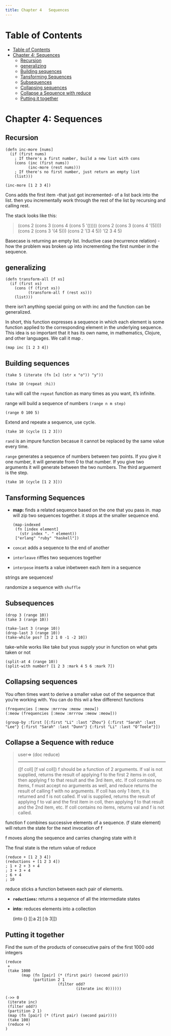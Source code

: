 ```yaml
---
title: Chapter 4   Sequences
---
```



# Table of Contents

- [Table of Contents](#table-of-contents)
- [Chapter 4: Sequences](#chapter-4-sequences)
  - [Recursion](#recursion)
  - [generalizing](#generalizing)
  - [Building sequences](#building-sequences)
  - [Tansforming Sequences](#tansforming-sequences)
  - [Subsequences](#subsequences)
  - [Collapsing sequences](#collapsing-sequences)
  - [Collapse a Sequence with reduce](#collapse-a-sequence-with-reduce)
  - [Putting it together](#putting-it-together)


<a id="org9058a45"></a>

# Chapter 4: Sequences


<a id="org483367d"></a>

## Recursion

    (defn inc-more [nums]
      (if (first nums)
        ; If there's a first number, build a new list with cons
        (cons (inc (first nums))
              (inc-more (rest nums)))
        ; If there's no first number, just return an empty list
        (list)))
    
    (inc-more [1 2 3 4])

Cons adds the first item -that just got incremented- of a list back into the list.
then you incrementally work through the rest of the list by recursing and calling rest.

The stack looks like this:

> (cons 2 (cons 3 (cons 4 (cons 5 &rsquo;()))))
> (cons 2 (cons 3 (cons 4 &rsquo;(5))))
> (cons 2 (cons 3 &rsquo;(4 5)))
> (cons 2 &rsquo;(3 4 5))
> &rsquo;(2 3 4 5)

Basecase is returning an empty list.
Inductive case (recurrence relation) - how the problem was broken up into incrementing the first number in the sequence.


<a id="orgbd62607"></a>

## generalizing

    (defn transform-all [f xs]
      (if (first xs)
        (cons (f (first xs))
              (transform-all f (rest xs)))
        (list)))

there isn&rsquo;t anything special going on with inc and the function can be generalized.

In short, this function expresses a sequence in which each element is some function applied to the corresponding element in the underlying sequence. This idea is so important that it has its own name, in mathematics, Clojure, and other languages. We call it map .

    (map inc [1 2 3 4])


<a id="org1b016f1"></a>

## Building sequences

    (take 5 (iterate (fn [x] (str x "o")) "y"))

    (take 10 (repeat :hi))

`take` will call the `repeat` function as many times as you want, it&rsquo;s infinite.

range will build a sequence of numbers `(range n m step)`

    (range 0 100 5)

Extend and repeate a sequence, use cycle.

    (take 10 (cycle [1 2 3]))

`rand` is an impure function becasue it cannot be replaced by the same value every time.

`range` generates a sequence of numbers between two points. If you give it one number, it will generate from 0 to that number. If you give two arguments it will generate between the two numbers. The third arguement is the step.

    (take 10 (cycle [1 2 3]))


<a id="org0f24744"></a>

## Tansforming Sequences

-   **map:** finds a related sequence based on the one that you pass in.
    map will zip two sequences together.
    it stops at the smaller sequence end.
    
        (map-indexed
         (fn [index element]
           (str index ". " element))
         ["erlang" "ruby" "haskell"])
-   `concat` adds a sequence to the end of another
-   `interleave`  riffles two sequences together
-   `interpose`  inserts a value inbetween each item in a sequence

strings are sequences!

randomize a sequence with `shuffle`


<a id="org32fb4a3"></a>

## Subsequences

    (drop 3 (range 10))
    (take 3 (range 10))

    (take-last 3 (range 10))
    (drop-last 3 (range 10))
    (take-while pos? [3 2 1 0 -1 -2 10])

take-while works like take but yous supply your in function on what gets taken or not

    (split-at 4 (range 10))
    (split-with number? [1 2 3 :mark 4 5 6 :mark 7])


<a id="org06f1168"></a>

## Collapsing sequences

You often times want to derive a smaller value out of the sequence that you&rsquo;re working with. You can do this wil a few differenct functions

    (frequencies [:meow :mrrrow :meow :meow])
    (:meow (frequencies [:meow :mrrrow :meow :meow]))

    (group-by :first [{:first "Li" :last "Zhou"} {:first "Sarah" :last "Lee"} {:first "Sarah" :last "Dunn"} {:first "Li" :last "O'Toole"}])


<a id="org2dd7399"></a>

## Collapse a Sequence with reduce

> user=> (doc reduce)
> 
> ---
> 
> ([f coll] [f val coll])
> f should be a function of 2 arguments. If val is not supplied, returns the result of applying f to the first 2 items in coll, then applying f to that result and the 3rd item, etc. If coll contains no items, f must accept no arguments as well, and reduce returns the result of calling f with no arguments. If coll has only 1 item, it is returned and f is not called. If val is supplied, returns the result of applying f to val and the first item in coll, then applying f to that result and the 2nd item, etc. If coll contains no items, returns val and f is not called.

function f combines successive elements of a sequence. (f state element) will return the state for the next invocation of f

f moves along the sequence and carries changing state with it

The final state is the return value of reduce

    (reduce + [1 2 3 4])
    (reductions + [1 2 3 4])
    ; 1 + 2 + 3 + 4
    ; 3 + 3 + 4
    ; 6 + 4
    ; 10

reduce sticks a function between each pair of elements.

-   **`reductions`:** returns a sequence of all the intermediate states

-   **into:** reduces elements into a collection

    (into {} [[:a 2] [:b 3]])


<a id="org1a57298"></a>

## Putting it together

Find the sum of the products of consecutive pairs of the first 1000 odd integers

    
    
    (reduce
     +
     (take 1000
           (map (fn [pair] (* (first pair) (second pair)))
                (partition 2 1
                           (filter odd?
                                   (iterate inc 0))))))

    (->> 0
     (iterate inc)
     (filter odd?)
     (partition 2 1)
     (map (fn [pair] (* (first pair) (second pair))))
     (take 100)
     (reduce +)
    )


